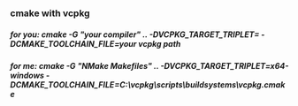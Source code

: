 ### cmake with vcpkg
##### for you: cmake -G "your compiler" .. -DVCPKG_TARGET_TRIPLET=<your triplet> -DCMAKE_TOOLCHAIN_FILE=your vcpkg path
##### for me: cmake -G "NMake Makefiles" .. -DVCPKG_TARGET_TRIPLET=x64-windows -DCMAKE_TOOLCHAIN_FILE=C:\vcpkg\scripts\buildsystems\vcpkg.cmake